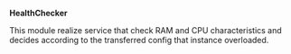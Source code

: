 **HealthChecker**

This module realize service that check RAM and CPU characteristics and decides according to the transferred config that instance overloaded.

